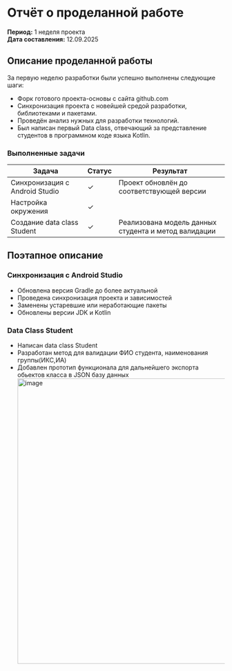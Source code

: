 # Отчёт о проделанной работе
**Период:** 1 неделя проекта  
**Дата составления:** 12.09.2025  

## Описание проделанной работы

За первую неделю разработки были успешно выполнены следующие шаги:
- Форк готового проекта-основы с сайта github.com 
- Cинхронизация проекта с новейшей средой разработки, библиотеками и пакетами.
- Проведён анализ нужных для разработки технологий.
- Был написан первый Data class, отвечающий за представление студентов в программном коде языка Kotlin. 


### Выполненные задачи

| Задача | Статус | Результат |
|--------|--------|-----------|
| Синхронизация с Android Studio | &check; | Проект обновлён до соответствующей версии |
| Настройка окружения | &check; |  |
| Создание data class Student | &check; | Реализована модель данных студента и метод валидации |


## Поэтапное описание

### Синхронизация с Android Studio
- Обновлена версия Gradle до более актуальной
- Проведена синхронизация проекта и зависимостей
- Заменены устаревшие или неработающие пакеты
- Обновлены версии JDK и Kotlin

### Data Class Student
- Написан data class Student
- Разработан метод для валидации ФИО студента, наименования группы(ИКС,ИА)
- Добавлен прототип функционала для дальнейшего экспорта обьектов класса в JSON базу данных
  <img width="1121" height="660" alt="image" src="https://github.com/user-attachments/assets/15d76c20-58cf-462f-9426-101975a1d810" />
